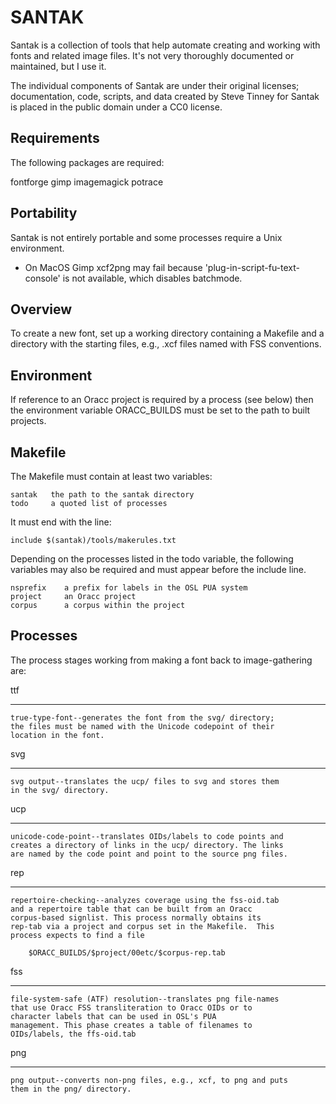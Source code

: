 SANTAK
======

Santak is a collection of tools that help automate creating and
working with fonts and related image files.  It's not very 
thoroughly documented or maintained, but I use it.

The individual components of Santak are under their original
licenses; documentation, code, scripts, and data created by 
Steve Tinney for Santak is placed in the public domain under 
a CC0 license.

Requirements
------------

The following packages are required:

 fontforge
 gimp
 imagemagick
 potrace

Portability
-----------

Santak is not entirely portable and some processes require a Unix environment.

* On MacOS Gimp xcf2png may fail because
  'plug-in-script-fu-text-console' is not available, which disables
  batchmode.

Overview
--------

To create a new font, set up a working directory containing a Makefile
and a directory with the starting files, e.g., .xcf files named with
FSS conventions.

Environment
-----------

If reference to an Oracc project is required by a process (see below)
then the environment variable ORACC_BUILDS must be set to the path to
built projects.

Makefile
--------

The Makefile must contain at least two variables:

	santak   the path to the santak directory
	todo     a quoted list of processes

It must end with the line:

	include $(santak)/tools/makerules.txt

Depending on the processes listed in the todo variable, the following
variables may also be required and must appear before the include
line.

	nsprefix	a prefix for labels in the OSL PUA system
	project		an Oracc project
	corpus		a corpus within the project

Processes
---------

The process stages working from making a font back to image-gathering
are:

ttf
***

	true-type-font--generates the font from the svg/ directory;
	the files must be named with the Unicode codepoint of their
	location in the font.

svg
***

	svg output--translates the ucp/ files to svg and stores them
	in the svg/ directory.

ucp
***

	unicode-code-point--translates OIDs/labels to code points and
	creates a directory of links in the ucp/ directory. The links
	are named by the code point and point to the source png files.

rep
***

	repertoire-checking--analyzes coverage using the fss-oid.tab
	and a repertoire table that can be built from an Oracc
	corpus-based signlist. This process normally obtains its
	rep-tab via a project and corpus set in the Makefile.  This
	process expects to find a file

		$ORACC_BUILDS/$project/00etc/$corpus-rep.tab

fss
***

	file-system-safe (ATF) resolution--translates png file-names
	that use Oracc FSS transliteration to Oracc OIDs or to
	character labels that can be used in OSL's PUA
	management. This phase creates a table of filenames to
	OIDs/labels, the ffs-oid.tab

png
***

	png output--converts non-png files, e.g., xcf, to png and puts
	them in the png/ directory.
